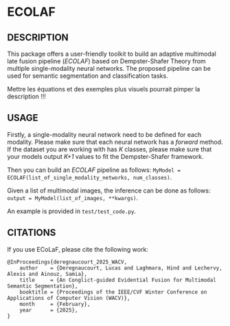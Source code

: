 # ECOLAF


## DESCRIPTION

This package offers a user-friendly toolkit to build an adaptive multimodal late fusion pipeline (*ECOLAF*) based on Dempster-Shafer Theory from multiple single-modality neural networks.
The proposed pipeline can be used for semantic segmentation and classification tasks.

Mettre les équations et des exemples plus visuels pourrait pimper la description !!!


## USAGE
Firstly, a single-modality neural network need to be defined for each modality. Please make sure that each neural network has a *forward* method. If the dataset you are working with has *K* classes, please make sure that your models output *K+1* values to fit the Dempster-Shafer framework. 

Then you can build an *ECOLAF* pipeline as follows: `MyModel = ECOLAF(list_of_single_modality_networks, num_classes)`.

Given a list of multimodal images, the inference can be done as follows: `output = MyModel(list_of_images, **kwargs)`.

An example is provided in `test/test_code.py`.


## CITATIONS

If you use ECoLaF, please cite the following work:

```
@InProceedings{deregnaucourt_2025_WACV,
    author    = {Deregnaucourt, Lucas and Laghmara, Hind and Lechervy, Alexis and Ainouz, Samia},
    title     = {An Conglict-guided Evidential Fusion for Multimodal Semantic Segmentation},
    booktitle = {Proceedings of the IEEE/CVF Winter Conference on Applications of Computer Vision (WACV)},
    month     = {February},
    year      = {2025},
}
```
